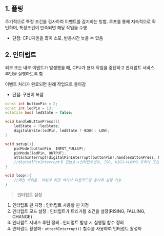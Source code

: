 ## 1. 폴링

주기적으로 특정 조건을 검사하여 이벤트를 감지하는 방법. 루프를 통해 지속적으로 확인하며, 특정조건이 만족되면 해당 작업을 수행

- 단점: CPU자원을 많이 소모, 반응시간 늦을 수 있음

## 2. 인터럽트

외부 또는 내부 이벤트가 발생했을 때, CPU가 현재 작업을 중단하고 인터럽트 서비스 루틴을 실행하도록 함

이벤트 처리가 완료되면 원래 작업으로 돌아감

- 단점: 구현이 복잡

```cpp
const int buttonPin = 2;
const int ledPin = 13;
volatile bool ledState = false;

void handleButtonPress(){
	ledState = !ledState;
	digitalWrite(ledPin, ledState ? HIGH : LOW);
}

void setup(){
	pinMode(buttonPin, INPUT_PULLUP);
	pinMode(ledPin, OUTPUT);
	attachInterrupt(digitalPinInterrupt(buttonPin),handleButtonPress, FALLINGS);//인터럽트 설정
	//digitalPinInterrupt로 핀번호->인터럽트번호, ISR, HIGH->LOW의 트리거 조건
}

void loop(){
	//메인 비워둠. 이렇게 하면 여기서 다른코드랑 동시에 실행 가능
}
```

> 인터럽트 설정
> 
1. 인터럽트 핀 지정 : 인터럽트 사용할 핀 지정
2. 인터럽트 모드 설정 : 인터럽트가 트리거될 조건을 설정(RISING, FALLING, CHANGE)
3. 인터럽트 서비스 루틴 정의 : 인터럽트 발생 시 실행될 함수 정의
4. 인터럽트 활성화 : `attachInterrupt()` 함수를 사용하여 인터럽트 활성화
